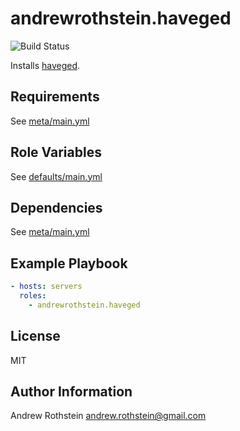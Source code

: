 andrewrothstein.haveged
=========
![Build Status](https://github.com/andrewrothstein/ansible-haveged/actions/workflows/build.yml/badge.svg)

Installs [haveged](https://www.issihosts.com/haveged/).

Requirements
------------

See [meta/main.yml](meta/main.yml)

Role Variables
--------------

See [defaults/main.yml](defaults/main.yml)

Dependencies
------------

See [meta/main.yml](meta/main.yml)

Example Playbook
----------------

```yml
- hosts: servers
  roles:
    - andrewrothstein.haveged
```

License
-------

MIT

Author Information
------------------

Andrew Rothstein <andrew.rothstein@gmail.com>

